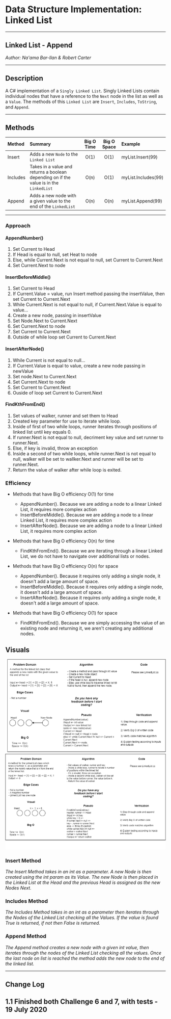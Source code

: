 # Data Structure Implementation: Linked List
---

## Linked List - Append

*Author: Na'ama Bar-Ilan & Robert Carter*

---

## Description

A C# implementation of a `Singly Linked List`. Singly Linked Lists contain individual nodes that have a reference to the `Next` node in the list as well as a `Value`. The methods of this `Linked List` are `Insert`, `Includes`, `ToString`, and `Append`.


---

## Methods

| Method | Summary | Big O Time | Big O Space | Example | 
| :----------- | :----------- | :-------------: | :-------------: | :----------- |
| Insert | Adds a new `Node` to the `Linked List` | O(1) | O(1) | myList.Insert(99) |
| Includes | Takes in a value and returns a boolean depending on if the value is in the `LinkedList` | O(n) | O(1) | myList.Includes(99) |
| Append    | Adds a new node with a given value to the end of the `LinkedList` | O(n) | O(n) | myList.Append(99) |



---
### Approach

#### AppendNumber()
1. Set Current to Head
2. If Head is equal to null, set Heat to node
3. Else, while Current.Next is not equal to null, set Current to Current.Next
4. Set Current.Next to node

#### InsertBeforeMiddle()
1. Set Current to Head
2. If Current.Value = value, run Insert method passing the insertValue, then set Current to Current.Next
3. While Current.Next is not equal to null, if Current.Next.Value is equal to value...
4. Create a new node, passing in insertValue
5. Set Node.Next to Current.Next
6. Set Current.Next to node
7. Set Current to Current.Next
8. Outside of while loop set Current to Current.Next

#### InsertAfterNode()
1. While Current is not equal to null...
2. If Current.Value is equal to value, create a new node passing in newValue
3. Set node.Next to Current.Next
4. Set Current.Next to node
5. Set Current to Current.Next
6. Ouside of loop set Current to Current.Next

#### FindKthFromEnd()
1. Set values of walker, runner and set them to Head
2. Created key parameter for use to iterate while loop. 
3. Inside of first of two while loops, runner iterates through positions of linked list until key equals 0.
4. If runner.Next is not equal to null, decriment key value and set runner to runner.Next.
4. Else, if key is invalid, throw an exception
5. Inside a second of two while loops, while runner.Next is not equal to null, walker will be set to wallker.Next and runner will be set to runner.Next.
6. Return the value of walker after while loop is exited.

### Efficiency
* Methods that have Big O efficiency O(1) for time
  * AppendNumber(). Because we are adding a node to a linear Linked List, it requires more complex action
  * InsertBeforeMiddle().  Because we are adding a node to a linear Linked List, it requires more complex action
  * InsertAfterNode().  Because we are adding a node to a linear Linked List, it requires more complex action
  
* Methods that have Big O efficiency O(n) for time
  * FindKthFromEnd(). Because we are iterating through a linear Linked List, we do not have to navigate over additional lists or nodes.
  
* Methods that have Big O efficiency O(n) for space
  * AppendNumber(). Because it requires only adding a single node, it doesn't add a large amount of space.
  * InsertBeforeMiddle(). Because it requires only adding a single node, it doesn't add a large amount of space.
  * InsertAfterNode(). Because it requires only adding a single node, it doesn't add a large amount of space.
  
* Methods that have Big O efficiency O(1) for space
  * FindKthFromEnd(). Because we are simply accessing the value of an existing node and returning it, we aren't creating any additional nodes.
  
## Visuals
![Whiteboard Image](./assets/codechallenge06-whiteboard.png)
![Whiteboard Image](./assets/codechallenge07-whiteboard.png)

### Insert Method

*The Insert Method takes in an int as a parameter. A new Node is then created using the* 
*int param as its Value. The new Node is then placed in the Linked List at the Head and*
*the previous Head is assigned as the new Nodes Next.*

### Includes Method

*The Includes Method takes in an int as a parameter then iterates through the Nodes of the*
*Linked List checking all the Values. If the value is found True is returned, if not then*
*False is returned.*

### Append Method
*The Append method creates a new node with a given int value, then iterates through the nodes of the Linked List checking all the values. Once the last node on list is reached the method adds the new node to the end of the linked list.*


---

## Change Log
1.1 Finished both Challenge 6 and 7, with tests - 19 July 2020
---
